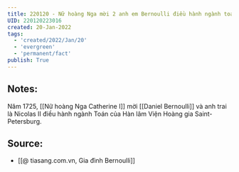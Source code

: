 ```yaml
---
title: 220120 - Nữ hoàng Nga mời 2 anh em Bernoulli điều hành ngành toán Hàn lâm viện hoàng gia
UID: 220120223016
created: 20-Jan-2022
tags:
  - 'created/2022/Jan/20'
  - 'evergreen'
  - 'permanent/fact'
publish: True
---
```

## Notes:
Năm 1725, [[Nữ hoàng Nga Catherine I]] mời [[Daniel Bernoulli]] và anh trai là Nicolas II điều hành ngành Toán của Hàn lâm Viện Hoàng gia Saint-Petersburg.

## Source:
- [[@ tiasang.com.vn, Gia đình Bernoulli]]

